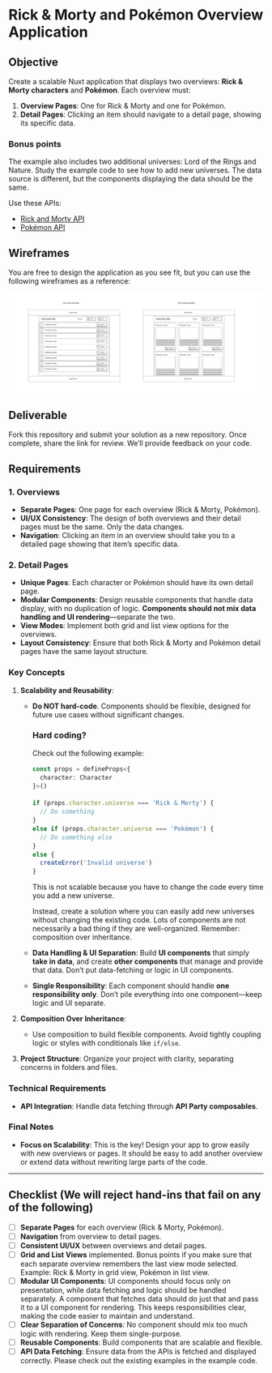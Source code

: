 # Rick & Morty and Pokémon Overview Application

## Objective

Create a scalable Nuxt application that displays two overviews: **Rick & Morty characters** and **Pokémon**. Each overview must:

1. **Overview Pages**: One for Rick & Morty and one for Pokémon.
2. **Detail Pages**: Clicking an item should navigate to a detail page, showing its specific data.

### Bonus points

The example also includes two additional universes: Lord of the Rings and Nature. Study the example code to see how to add new universes. The data source is different, but the components displaying the data should be the same.

Use these APIs:

- [Rick and Morty API](https://rickandmortyapi.com/documentation)
- [Pokémon API](https://pokeapi.co/docs/v2)

## Wireframes

You are free to design the application as you see fit, but you can use the following wireframes as a reference:

[![Wireframes](./public/images/wireframes.svg)](./public/images/wireframes.svg)

## Deliverable

Fork this repository and submit your solution as a new repository. Once complete, share the link for review. We’ll provide feedback on your code.

## Requirements

### 1. Overviews

- **Separate Pages**: One page for each overview (Rick & Morty, Pokémon).
- **UI/UX Consistency**: The design of both overviews and their detail pages must be the same. Only the data changes.
- **Navigation**: Clicking an item in an overview should take you to a detailed page showing that item’s specific data.

### 2. Detail Pages

- **Unique Pages**: Each character or Pokémon should have its own detail page.
- **Modular Components**: Design reusable components that handle data display, with no duplication of logic. **Components should not mix data handling and UI rendering**—separate the two.
- **View Modes**: Implement both grid and list view options for the overviews.
- **Layout Consistency**: Ensure that both Rick & Morty and Pokémon detail pages have the same layout structure.

### Key Concepts

1. **Scalability and Reusability**:

   - **Do NOT hard-code**. Components should be flexible, designed for future use cases without significant changes.

     ### Hard coding?

     Check out the following example:

     ```ts
     const props = defineProps<{
       character: Character
     }>()

     if (props.character.universe === 'Rick & Morty') {
       // Do something
     }
     else if (props.character.universe === 'Pokémon') {
       // Do something else
     }
     else {
       createError('Invalid universe')
     }
     ```

     This is not scalable because you have to change the code every time you add a new universe.

     Instead, create a solution where you can easily add new universes without changing the existing code. Lots of components are not necessarily a bad thing if they are well-organized. Remember: composition over inheritance.

   - **Data Handling & UI Separation**: Build **UI components** that simply **take in data**, and create **other components** that manage and provide that data. Don’t put data-fetching or logic in UI components.
   - **Single Responsibility**: Each component should handle **one responsibility only**. Don’t pile everything into one component—keep logic and UI separate.

2. **Composition Over Inheritance**:

   - Use composition to build flexible components. Avoid tightly coupling logic or styles with conditionals like `if/else`.

3. **Project Structure**: Organize your project with clarity, separating concerns in folders and files.

### Technical Requirements

- **API Integration**: Handle data fetching through **API Party composables**.

### Final Notes

- **Focus on Scalability**: This is the key! Design your app to grow easily with new overviews or pages. It should be easy to add another overview or extend data without rewriting large parts of the code.

---

## Checklist (We will reject hand-ins that fail on any of the following)

- [ ] **Separate Pages** for each overview (Rick & Morty, Pokémon).
- [ ] **Navigation** from overview to detail pages.
- [ ] **Consistent UI/UX** between overviews and detail pages.
- [ ] **Grid and List Views** implemented. Bonus points if you make sure that each separate overview remembers the last view mode selected. Example: Rick & Morty in grid view, Pokémon in list view.
- [ ] **Modular UI Components**: UI components should focus only on presentation, while data fetching and logic should be handled separately. A component that fetches data should do just that and pass it to a UI component for rendering. This keeps responsibilities clear, making the code easier to maintain and understand.
- [ ] **Clear Separation of Concerns**: No component should mix too much logic with rendering. Keep them single-purpose.
- [ ] **Reusable Components**: Build components that are scalable and flexible.
- [ ] **API Data Fetching**: Ensure data from the APIs is fetched and displayed correctly. Please check out the existing examples in the example code.

